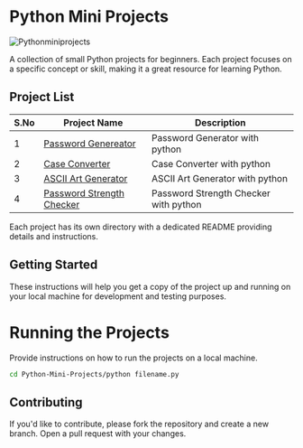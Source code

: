 # Python Mini Projects
![Pythonminiprojects](https://github.com/AbinandhMJ/Python-Mini-Projects/assets/99226172/5b97f326-9828-4907-9b3b-c486e7ab152f)


A collection of small Python projects for beginners. Each project focuses on a specific concept or skill, making it a great resource for learning Python.


## Project List

| S.No   | Project Name                     | Description                                      |
| --- | -------------------------------- | ------------------------------------------------ |
| 1   | [Password Genereator](https://github.com/AbinandhMJ/Python-Mini-Projects/blob/master/password-generator.py)   | Password Generator  with python                      |
| 2   | [Case Converter](https://github.com/AbinandhMJ/Python-Mini-Projects/blob/master/Caseconverter.py)   | Case Converter  with python                      |
| 3   | [ASCII Art Generator](https://github.com/AbinandhMJ/Python-Mini-Projects/blob/master/asciiart.py)   | ASCII Art Generator  with python                      |
| 4   | [Password Strength Checker](https://github.com/AbinandhMJ/Python-Mini-Projects/blob/master/PasswordStrengthChecker.py)   | Password Strength Checker with python                      |

Each project has its own directory with a dedicated README providing details and instructions.

## Getting Started

These instructions will help you get a copy of the project up and running on your local machine for development and testing purposes.

# Running the Projects
Provide instructions on how to run the projects on a local machine.
```` bash
cd Python-Mini-Projects/python filename.py
`````

## Contributing
If you'd like to contribute, please fork the repository and create a new branch. Open a pull request with your changes.
